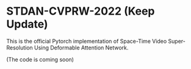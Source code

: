 # STDAN-CVPRW-2022 (Keep Update)

This is the official Pytorch implementation of Space-Time Video Super-Resolution Using Deformable Attention Network.

(The code is coming soon)
